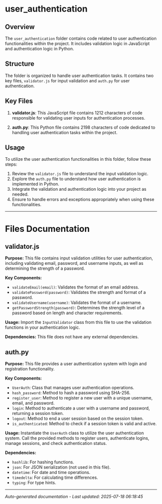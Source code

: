 # user_authentication

## Overview
The `user_authentication` folder contains code related to user authentication functionalities within the project. It includes validation logic in JavaScript and authentication logic in Python.

## Structure
The folder is organized to handle user authentication tasks. It contains two key files, `validator.js` for input validation and `auth.py` for user authentication.

## Key Files
1. **validator.js**: This JavaScript file contains 1212 characters of code responsible for validating user inputs for authentication processes.
   
2. **auth.py**: This Python file contains 2198 characters of code dedicated to handling user authentication tasks within the project.

## Usage
To utilize the user authentication functionalities in this folder, follow these steps:
1. Review the `validator.js` file to understand the input validation logic.
2. Explore the `auth.py` file to understand how user authentication is implemented in Python.
3. Integrate the validation and authentication logic into your project as needed.
4. Ensure to handle errors and exceptions appropriately when using these functionalities.

---

# Files Documentation

## validator.js

**Purpose:** This file contains input validation utilities for user authentication, including validating email, password, and username inputs, as well as determining the strength of a password.

**Key Components:**
- `validateEmail(email)`: Validates the format of an email address.
- `validatePassword(password)`: Validates the strength and format of a password.
- `validateUsername(username)`: Validates the format of a username.
- `getPasswordStrength(password)`: Determines the strength level of a password based on length and character requirements.

**Usage:** Import the `InputValidator` class from this file to use the validation functions in your authentication logic.

**Dependencies:** This file does not have any external dependencies.

## auth.py

**Purpose:** This file provides a user authentication system with login and registration functionality.

**Key Components:**
- `UserAuth`: Class that manages user authentication operations.
- `hash_password`: Method to hash a password using SHA-256.
- `register_user`: Method to register a new user with a unique username, email, and password.
- `login`: Method to authenticate a user with a username and password, returning a session token.
- `logout`: Method to end a user session based on the session token.
- `is_authenticated`: Method to check if a session token is valid and active.

**Usage:** Instantiate the `UserAuth` class to utilize the user authentication system. Call the provided methods to register users, authenticate logins, manage sessions, and check authentication status.

**Dependencies:** 
- `hashlib`: For hashing functions.
- `json`: For JSON serialization (not used in this file).
- `datetime`: For date and time operations.
- `timedelta`: For calculating time differences.
- `typing`: For type hints.

---
*Auto-generated documentation - Last updated: 2025-07-18 06:18:45*
